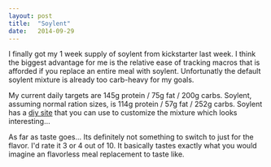 ```yaml
---
layout: post
title:  "Soylent"
date:   2014-09-29
---
```


I finally got my 1 week supply of soylent from kickstarter last week.  I think the biggest advantage for me is the relative ease of tracking macros that is afforded if you replace an entire meal with soylent.  Unfortunatly the default soylent mixture is already too carb-heavy for my goals.

My current daily targets are 145g protein / 75g fat / 200g carbs.  Soylent, assuming normal ration sizes, is 114g protein / 57g fat / 252g carbs.  Soylent has a [diy site](http://diy.soylent.me) that you can use to customize the mixture which looks interesting... 

As far as taste goes...  Its definitely not something to switch to just for the flavor.  I'd rate it 3 or 4 out of 10.  It basically tastes exactly what you would imagine an flavorless meal replacement to taste like.

